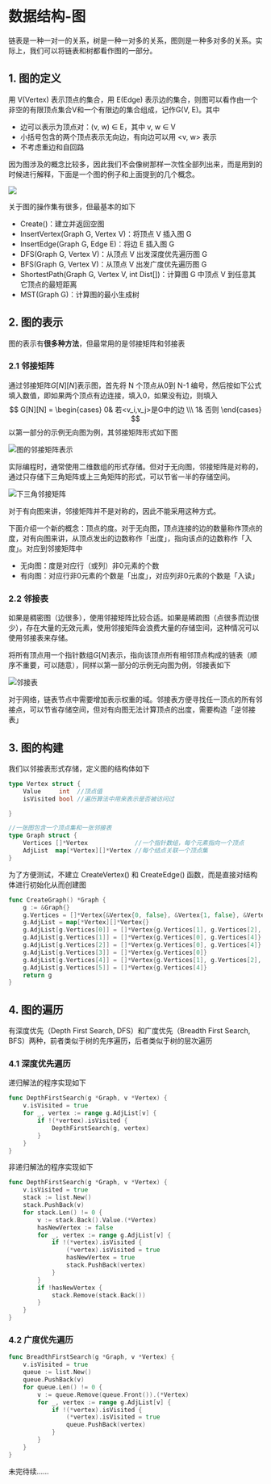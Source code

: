 # 数据结构-图


链表是一种一对一的关系，树是一种一对多的关系，图则是一种多对多的关系。实际上，我们可以将链表和树都看作图的一部分。

## 1. 图的定义

用 V(Vertex) 表示顶点的集合，用 E(Edge) 表示边的集合，则图可以看作由一个非空的有限顶点集合V和一个有限边的集合组成，记作G(V, E)。其中

- 边可以表示为顶点对：(v, w) ∈ E，其中 v, w ∈ V
- 小括号包含的两个顶点表示无向边，有向边可以用 <v, w> 表示
- 不考虑重边和自回路

因为图涉及的概念比较多，因此我们不会像树那样一次性全部列出来，而是用到的时候进行解释，下面是一个图的例子和上面提到的几个概念。

![](https://s1.ax1x.com/2020/03/16/8Y0u9K.png)

关于图的操作集有很多，但最基本的如下

- Create()：建立并返回空图
- InsertVertex(Graph G, Vertex V)：将顶点 V 插入图 G
- InsertEdge(Graph G, Edge E)：将边 E 插入图 G
- DFS(Graph G, Vertex V)：从顶点 V 出发深度优先遍历图 G
- BFS(Graph G, Vertex V)：从顶点 V 出发广度优先遍历图 G
- ShortestPath(Graph G, Vertex V, int Dist[])：计算图 G 中顶点 V 到任意其它顶点的最短距离
- MST(Graph G)：计算图的最小生成树

## 2. 图的表示

图的表示有**很多种方法**，但最常用的是邻接矩阵和邻接表

### 2.1 邻接矩阵

通过邻接矩阵$G[N] [N]$表示图，首先将 N 个顶点从0到 N-1 编号，然后按如下公式填入数值，即如果两个顶点有边连接，填入0，如果没有边，则填入
$$
G[N][N] = \begin{cases} 0& 若<v_i,v_j>是G中的边 \\\ 1& 否则 \end{cases}
$$
以第一部分的示例无向图为例，其邻接矩阵形式如下图

![图的邻接矩阵表示](https://s1.ax1x.com/2020/03/16/8Y03Bd.png)

实际编程时，通常使用二维数组的形式存储。但对于无向图，邻接矩阵是对称的，通过只存储下三角矩阵或上三角矩阵的形式，可以节省一半的存储空间。

![下三角邻接矩阵](https://s1.ax1x.com/2020/03/16/8Y0U9f.png)

对于有向图来讲，邻接矩阵并不是对称的，因此不能采用这种方式。

下面介绍一个新的概念：顶点的度。对于无向图，顶点连接的边的数量称作顶点的度，对有向图来讲，从顶点发出的边数称作「出度」，指向该点的边数称作「入度」。对应到邻接矩阵中

- 无向图：度是对应行（或列）非0元素的个数
- 有向图：对应行非0元素的个数是「出度」，对应列非0元素的个数是「入读」

### 2.2 邻接表

如果是稠密图（边很多），使用邻接矩阵比较合适。如果是稀疏图（点很多而边很少），存在大量的无效元素，使用邻接矩阵会浪费大量的存储空间，这种情况可以使用邻接表来存储。

将所有顶点用一个指针数组$G[N]$表示，指向该顶点所有相邻顶点构成的链表（顺序不重要，可以随意），同样以第一部分的示例无向图为例，邻接表如下

![邻接表](https://s1.ax1x.com/2020/03/16/8Y0DBj.png)

对于网络，链表节点中需要增加表示权重的域。邻接表方便寻找任一顶点的所有邻接点，可以节省存储空间，但对有向图无法计算顶点的出度，需要构造「逆邻接表」

## 3. 图的构建

我们以邻接表形式存储，定义图的结构体如下

```go
type Vertex struct {
	Value     int  //顶点值
	isVisited bool //遍历算法中用来表示是否被访问过

}

//一张图包含一个顶点集和一张邻接表
type Graph struct {
	Vertices []*Vertex             //一个指针数组，每个元素指向一个顶点
	AdjList  map[*Vertex][]*Vertex //每个结点关联一个顶点集
}
```

为了方便测试，不建立 CreateVertex() 和 CreateEdge() 函数，而是直接对结构体进行初始化从而创建图

```go
func CreateGraph() *Graph {
	g := &Graph{}
	g.Vertices = []*Vertex{&Vertex{0, false}, &Vertex{1, false}, &Vertex{2, false}, &Vertex{3, false}, &Vertex{4, false}, &Vertex{5, false}}
	g.AdjList = map[*Vertex][]*Vertex{}
	g.AdjList[g.Vertices[0]] = []*Vertex{g.Vertices[1], g.Vertices[2], g.Vertices[3]}
	g.AdjList[g.Vertices[1]] = []*Vertex{g.Vertices[0], g.Vertices[4]}
	g.AdjList[g.Vertices[2]] = []*Vertex{g.Vertices[0], g.Vertices[4]}
	g.AdjList[g.Vertices[3]] = []*Vertex{g.Vertices[0]}
	g.AdjList[g.Vertices[4]] = []*Vertex{g.Vertices[1], g.Vertices[2], g.Vertices[5]}
	g.AdjList[g.Vertices[5]] = []*Vertex{g.Vertices[4]}
	return g
}
```

## 4. 图的遍历

有深度优先（Depth First Search, DFS）和广度优先（Breadth First Search, BFS）两种，前者类似于树的先序遍历，后者类似于树的层次遍历

### 4.1 深度优先遍历

递归解法的程序实现如下

```go
func DepthFirstSearch(g *Graph, v *Vertex) {
	v.isVisited = true
	for _, vertex := range g.AdjList[v] {
		if !(*vertex).isVisited {
			DepthFirstSearch(g, vertex)
		}
	}
}
```

非递归解法的程序实现如下

```go
func DepthFirstSearch(g *Graph, v *Vertex) {
	v.isVisited = true
	stack := list.New()
	stack.PushBack(v)
	for stack.Len() != 0 {
		v := stack.Back().Value.(*Vertex)
		hasNewVertex := false
		for _, vertex := range g.AdjList[v] {
			if !(*vertex).isVisited {
				(*vertex).isVisited = true
				hasNewVertex = true
				stack.PushBack(vertex)
			}
		}
		if !hasNewVertex {
			stack.Remove(stack.Back())
		}
	}
}
```

### 4.2 广度优先遍历

```go
func BreadthFirstSearch(g *Graph, v *Vertex) {
	v.isVisited = true
	queue := list.New()
	queue.PushBack(v)
	for queue.Len() != 0 {
		v := queue.Remove(queue.Front()).(*Vertex)
		for _, vertex := range g.AdjList[v] {
			if !(*vertex).isVisited {
				(*vertex).isVisited = true
				queue.PushBack(vertex)
			}
		}
	}
}
```

未完待续……
